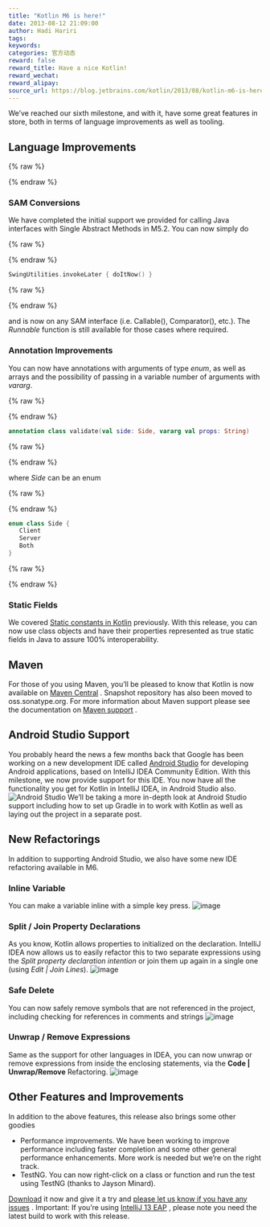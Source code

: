 ```yaml
---
title: "Kotlin M6 is here!"
date: 2013-08-12 21:09:00
author: Hadi Hariri
tags:
keywords:
categories: 官方动态
reward: false
reward_title: Have a nice Kotlin!
reward_wechat:
reward_alipay:
source_url: https://blog.jetbrains.com/kotlin/2013/08/kotlin-m6-is-here/
---
```


We’ve reached our sixth milestone, and with it, have some great features in store, both in terms of language improvements as well as tooling.<span id="more-1155"></span>
## Language Improvements


{% raw %}
<p><a name="SAM-conversions"></a></p>
{% endraw %}

### SAM Conversions

We have completed the initial support we provided for calling Java interfaces with Single Abstract Methods in M5.2. You can now simply do

{% raw %}
<p></p>
{% endraw %}

```kotlin
SwingUtilities.invokeLater { doItNow() }
```

{% raw %}
<p></p>
{% endraw %}

and is now on any SAM interface (i.e. Callable(), Comparator(), etc.). The <em>Runnable </em>function is still available for those cases where required.
### Annotation Improvements

You can now have annotations with arguments of type <em>enum</em>, as well as arrays and the possibility of passing in a variable number of arguments with <em>vararg</em>.

{% raw %}
<p></p>
{% endraw %}

```kotlin
annotation class validate(val side: Side, vararg val props: String)
```

{% raw %}
<p></p>
{% endraw %}

where <em>Side</em> can be an enum

{% raw %}
<p></p>
{% endraw %}

```kotlin
enum class Side {
   Client
   Server
   Both
}
```

{% raw %}
<p></p>
{% endraw %}

### Static Fields

We covered [Static constants in Kotlin](http://blog.jetbrains.com/kotlin/2013/06/static-constants-in-kotlin/) previously. With this release, you can now use class objects and have their properties represented as true static fields in Java to assure 100% interoperability.
## Maven

For those of you using Maven, you’ll be pleased to know that Kotlin is now available on [Maven Central](http://www.maven.org) . Snapshot repository has also been moved to oss.sonatype.org. For more information about Maven support please see the documentation on [Maven support](http://confluence.jetbrains.com/display/Kotlin/Kotlin+Build+Tools#KotlinBuildTools-Maven) .
## Android Studio Support

You probably heard the news a few months back that Google has been working on a new development IDE called [Android Studio](http://developer.android.com/sdk/installing/studio.html) for developing Android applications, based on IntelliJ IDEA Community Edition. With this milestone, we now provide support for this IDE. You now have all the functionality you get for Kotlin in IntelliJ IDEA, in Android Studio also.  <img alt="Android Studio" border="0" data-recalc-dims="1" src="https://i2.wp.com/blog.jetbrains.com/kotlin/files/2013/08/image.png?resize=640%2C477&amp;ssl=1" style="padding-top: 0px;padding-left: 0px;padding-right: 0px;border-width: 0px"/> We’ll be taking a more in-depth look at Android Studio support including how to set up Gradle in to work with Kotlin as well as laying out the project in a separate post.
## New Refactorings

In addition to supporting Android Studio, we also have some new IDE refactoring available in M6.
### Inline Variable

You can make a variable inline with a simple key press.  <img alt="image" border="0" data-recalc-dims="1" src="https://i2.wp.com/blog.jetbrains.com/kotlin/files/2013/08/image1.png?resize=381%2C162&amp;ssl=1" style="padding-top: 0px;padding-left: 0px;padding-right: 0px;border-width: 0px"/>
### Split / Join Property Declarations

As you know, Kotlin allows properties to initialized on the declaration. IntelliJ IDEA now allows us to easily refactor this to two separate expressions using the <em>Split property declaration intention</em> or join them up again in a single one (using <em>Edit | Join Lines</em>).  <img alt="image" border="0" data-recalc-dims="1" src="https://i1.wp.com/blog.jetbrains.com/kotlin/files/2013/08/image2.png?resize=247%2C68&amp;ssl=1" style="padding-top: 0px;padding-left: 0px;padding-right: 0px;border-width: 0px"/>
### Safe Delete

You can now safely remove symbols that are not referenced in the project, including checking for references in comments and strings  <img alt="image" border="0" data-recalc-dims="1" src="https://i0.wp.com/blog.jetbrains.com/kotlin/files/2013/08/image3.png?resize=189%2C164&amp;ssl=1" style="padding-top: 0px;padding-left: 0px;padding-right: 0px;border-width: 0px"/>
### Unwrap / Remove Expressions

Same as the support for other languages in IDEA, you can now unwrap or remove expressions from inside the enclosing statements, via the <strong>Code | Unwrap/Remove</strong> Refactoring.  <img alt="image" border="0" data-recalc-dims="1" src="https://i1.wp.com/blog.jetbrains.com/kotlin/files/2013/08/image4.png?resize=384%2C123&amp;ssl=1" style="padding-top: 0px;padding-left: 0px;padding-right: 0px;border-width: 0px"/>
## Other Features and Improvements

In addition to the above features, this release also brings some other goodies

* Performance improvements. We have been working to improve performance including faster completion and some other general performance enhancements. More work is needed but we’re on the right track.
* TestNG. You can now right-click on a class or function and run the test using TestNG (thanks to Jayson Minard).

<span><a href="http://plugins.jetbrains.com/plugin?pr=idea&amp;pluginId=6954">Download</a> it now</span> and give it a try and [please let us know if you have any issues](http://youtrack.jetbrains.com/issues/kotlin) . Important: If you’re using [IntelliJ 13 EAP](http://eap.jetbrains.com/idea) , please note you need the latest build to work with this release.

